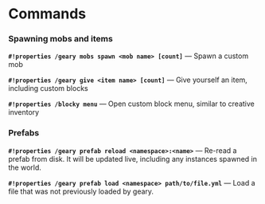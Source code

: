 # Commands

### Spawning mobs and items

**`#!properties /geary mobs spawn <mob name> [count]`** — Spawn a custom mob

**`#!properties /geary give <item name> [count]`** — Give yourself an item, including custom blocks

**`#!properties /blocky menu`** — Open custom block menu, similar to creative inventory


### Prefabs

**`#!properties /geary prefab reload <namespace>:<name>`** — Re-read a prefab from disk. It will be updated live, including any instances spawned in the world.

**`#!properties /geary prefab load <namespace> path/to/file.yml`** — Load a file that was not previously loaded by geary.
